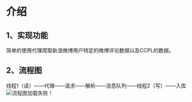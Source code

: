 介绍
===================

1、实现功能
-------------------
简单的使用代理爬取新浪微博用户特定的微博评论数据以及CCPL的数据。

2、流程图
-------------------
线程1（读）——代理——请求——解析——消息队列——线程2（写）——入库
![流程图加载失败！](https://github.com/kuingsamlee/weiboCommentCrawl/raw/master/flowsheet/flow01.png)
